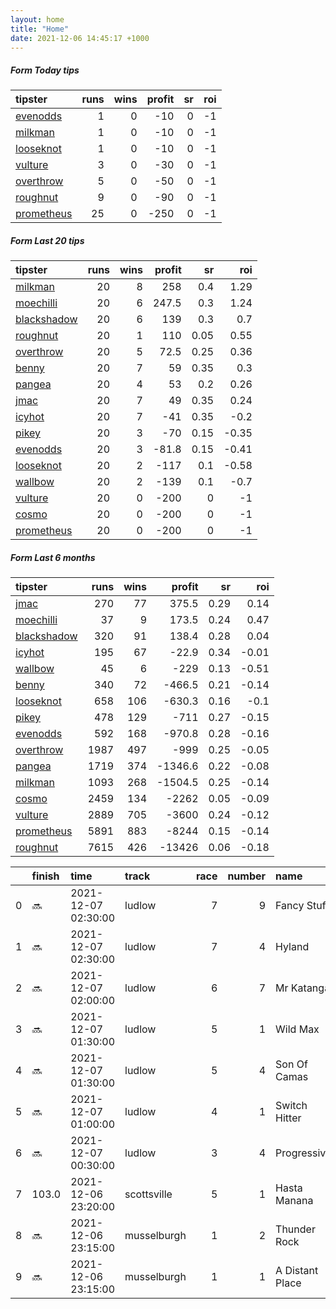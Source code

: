 ```yaml
---   
layout: home  
title: "Home"   
date: 2021-12-06 14:45:17 +1000  
---   
```



##### Form Today tips   

| tipster                                                       |   runs |   wins |   profit |   sr |   roi |
|:--------------------------------------------------------------|-------:|-------:|---------:|-----:|------:|
| [evenodds](https://mrwayneo.github.io/tips/evenodds.html)     |      1 |      0 |      -10 |    0 |    -1 |
| [milkman](https://mrwayneo.github.io/tips/milkman.html)       |      1 |      0 |      -10 |    0 |    -1 |
| [looseknot](https://mrwayneo.github.io/tips/looseknot.html)   |      1 |      0 |      -10 |    0 |    -1 |
| [vulture](https://mrwayneo.github.io/tips/vulture.html)       |      3 |      0 |      -30 |    0 |    -1 |
| [overthrow](https://mrwayneo.github.io/tips/overthrow.html)   |      5 |      0 |      -50 |    0 |    -1 |
| [roughnut](https://mrwayneo.github.io/tips/roughnut.html)     |      9 |      0 |      -90 |    0 |    -1 |
| [prometheus](https://mrwayneo.github.io/tips/prometheus.html) |     25 |      0 |     -250 |    0 |    -1 |

##### Form Last 20 tips   

| tipster                                                         |   runs |   wins |   profit |   sr |   roi |
|:----------------------------------------------------------------|-------:|-------:|---------:|-----:|------:|
| [milkman](https://mrwayneo.github.io/tips/milkman.html)         |     20 |      8 |    258   | 0.4  |  1.29 |
| [moechilli](https://mrwayneo.github.io/tips/moechilli.html)     |     20 |      6 |    247.5 | 0.3  |  1.24 |
| [blackshadow](https://mrwayneo.github.io/tips/blackshadow.html) |     20 |      6 |    139   | 0.3  |  0.7  |
| [roughnut](https://mrwayneo.github.io/tips/roughnut.html)       |     20 |      1 |    110   | 0.05 |  0.55 |
| [overthrow](https://mrwayneo.github.io/tips/overthrow.html)     |     20 |      5 |     72.5 | 0.25 |  0.36 |
| [benny](https://mrwayneo.github.io/tips/benny.html)             |     20 |      7 |     59   | 0.35 |  0.3  |
| [pangea](https://mrwayneo.github.io/tips/pangea.html)           |     20 |      4 |     53   | 0.2  |  0.26 |
| [jmac](https://mrwayneo.github.io/tips/jmac.html)               |     20 |      7 |     49   | 0.35 |  0.24 |
| [icyhot](https://mrwayneo.github.io/tips/icyhot.html)           |     20 |      7 |    -41   | 0.35 | -0.2  |
| [pikey](https://mrwayneo.github.io/tips/pikey.html)             |     20 |      3 |    -70   | 0.15 | -0.35 |
| [evenodds](https://mrwayneo.github.io/tips/evenodds.html)       |     20 |      3 |    -81.8 | 0.15 | -0.41 |
| [looseknot](https://mrwayneo.github.io/tips/looseknot.html)     |     20 |      2 |   -117   | 0.1  | -0.58 |
| [wallbow](https://mrwayneo.github.io/tips/wallbow.html)         |     20 |      2 |   -139   | 0.1  | -0.7  |
| [vulture](https://mrwayneo.github.io/tips/vulture.html)         |     20 |      0 |   -200   | 0    | -1    |
| [cosmo](https://mrwayneo.github.io/tips/cosmo.html)             |     20 |      0 |   -200   | 0    | -1    |
| [prometheus](https://mrwayneo.github.io/tips/prometheus.html)   |     20 |      0 |   -200   | 0    | -1    |

##### Form Last 6 months   

| tipster                                                         |   runs |   wins |   profit |   sr |   roi |
|:----------------------------------------------------------------|-------:|-------:|---------:|-----:|------:|
| [jmac](https://mrwayneo.github.io/tips/jmac.html)               |    270 |     77 |    375.5 | 0.29 |  0.14 |
| [moechilli](https://mrwayneo.github.io/tips/moechilli.html)     |     37 |      9 |    173.5 | 0.24 |  0.47 |
| [blackshadow](https://mrwayneo.github.io/tips/blackshadow.html) |    320 |     91 |    138.4 | 0.28 |  0.04 |
| [icyhot](https://mrwayneo.github.io/tips/icyhot.html)           |    195 |     67 |    -22.9 | 0.34 | -0.01 |
| [wallbow](https://mrwayneo.github.io/tips/wallbow.html)         |     45 |      6 |   -229   | 0.13 | -0.51 |
| [benny](https://mrwayneo.github.io/tips/benny.html)             |    340 |     72 |   -466.5 | 0.21 | -0.14 |
| [looseknot](https://mrwayneo.github.io/tips/looseknot.html)     |    658 |    106 |   -630.3 | 0.16 | -0.1  |
| [pikey](https://mrwayneo.github.io/tips/pikey.html)             |    478 |    129 |   -711   | 0.27 | -0.15 |
| [evenodds](https://mrwayneo.github.io/tips/evenodds.html)       |    592 |    168 |   -970.8 | 0.28 | -0.16 |
| [overthrow](https://mrwayneo.github.io/tips/overthrow.html)     |   1987 |    497 |   -999   | 0.25 | -0.05 |
| [pangea](https://mrwayneo.github.io/tips/pangea.html)           |   1719 |    374 |  -1346.6 | 0.22 | -0.08 |
| [milkman](https://mrwayneo.github.io/tips/milkman.html)         |   1093 |    268 |  -1504.5 | 0.25 | -0.14 |
| [cosmo](https://mrwayneo.github.io/tips/cosmo.html)             |   2459 |    134 |  -2262   | 0.05 | -0.09 |
| [vulture](https://mrwayneo.github.io/tips/vulture.html)         |   2889 |    705 |  -3600   | 0.24 | -0.12 |
| [prometheus](https://mrwayneo.github.io/tips/prometheus.html)   |   5891 |    883 |  -8244   | 0.15 | -0.14 |
| [roughnut](https://mrwayneo.github.io/tips/roughnut.html)       |   7615 |    426 | -13426   | 0.06 | -0.18 |

|    | finish   | time                | track       |   race |   number | name            |   odds | tipster             |
|---:|:---------|:--------------------|:------------|-------:|---------:|:----------------|-------:|:--------------------|
|  0 | :soon:   | 2021-12-07 02:30:00 | ludlow      |      7 |        9 | Fancy Stuff     |   3.2  | evenodds,overthrow  |
|  1 | :soon:   | 2021-12-07 02:30:00 | ludlow      |      7 |        4 | Hyland          |   3.8  | overthrow           |
|  2 | :soon:   | 2021-12-07 02:00:00 | ludlow      |      6 |        7 | Mr Katanga      |   8.5  | looseknot           |
|  3 | :soon:   | 2021-12-07 01:30:00 | ludlow      |      5 |        1 | Wild Max        |   3.9  | overthrow           |
|  4 | :soon:   | 2021-12-07 01:30:00 | ludlow      |      5 |        4 | Son Of Camas    |   4.4  | overthrow           |
|  5 | :soon:   | 2021-12-07 01:00:00 | ludlow      |      4 |        1 | Switch Hitter   |   3.2  | milkman             |
|  6 | :soon:   | 2021-12-07 00:30:00 | ludlow      |      3 |        4 | Progressive     |   9    | overthrow           |
|  7 | 103.0    | 2021-12-06 23:20:00 | scottsville |      5 |        1 | Hasta Manana    |   1.01 | vulture,blackshadow |
|  8 | :soon:   | 2021-12-06 23:15:00 | musselburgh |      1 |        2 | Thunder Rock    |   2.7  | vulture             |
|  9 | :soon:   | 2021-12-06 23:15:00 | musselburgh |      1 |        1 | A Distant Place |   2.25 | vulture             |